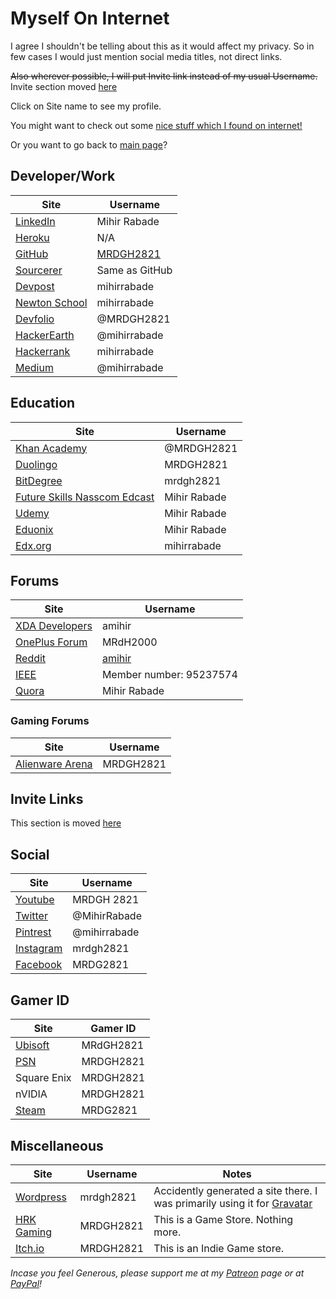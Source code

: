 <!-- @format -->

# Myself On Internet

I agree I shouldn't be telling about this as it would affect my privacy. So in few cases I would just mention social media titles, not direct links.

<strike>Also wherever possible, I will put Invite link instead of my usual Username.</strike>
Invite section moved [here](/Miscellaneous/Invitations.md)

Click on Site name to see my profile.

You might want to check out some [nice stuff which I found on internet!](Nice_Stuff_On_Internet.md)

Or you want to go back to [main page](README.md)?

## Developer/Work

| Site                                                         | Username                                   |
| ------------------------------------------------------------ | ------------------------------------------ |
| [LinkedIn](http://bit.ly/mrdghLI)                            | Mihir Rabade                               |
| [Heroku](https://www.heroku.com/home#)                       | N/A                                        |
| [GitHub](https://mrdgh2821.github.io/MRDGH2821/)             | [MRDGH2821](https://github.com/MRDGH2821/) |
| [Sourcerer](https://sourcerer.io/mrdgh2821)                  | Same as GitHub                             |
| [Devpost](https://devpost.com/mihirrabade)                   | mihirrabade                                |
| [Newton School](https://my.newtonschool.co/user/mihirrabade/) | mihirrabade                                |
| [Devfolio](https://devfolio.co/@MRDGH2821)                   | @MRDGH2821                                 |
| [HackerEarth](https://www.hackerearth.com/@mihirrabade)      | @mihirrabade                               |
| [Hackerrank](https://www.hackerrank.com/mihirrabade)         | mihirrabade                                |
| [Medium](https://medium.com/@mihirrabade)                    | @mihirrabade                               |

## Education

| Site                                                                    | Username     |
| ----------------------------------------------------------------------- | ------------ |
| [Khan Academy](http://www.khanacademy.org/profile/MRDGH2821)            | @MRDGH2821   |
| [Duolingo](https://www.duolingo.com/MRDGH2821)                          | MRDGH2821    |
| [BitDegree](https://www.bitdegree.org/user/mrdgh-2821/profile)          | mrdgh2821    |
| [Future Skills Nasscom Edcast](https://futureskillsnasscom.edcast.com/) | Mihir Rabade |
| [Udemy](https://www.udemy.com/user/mrdgh-2821/)                         | Mihir Rabade |
| [Eduonix](https://www.eduonix.com/u/mrdgh-2821)                         | Mihir Rabade |
| [Edx.org](https://profile.edx.org/u/mihirrabade)                        | mihirrabade  |

## Forums

| Site                                                                    | Username                                     |
| ----------------------------------------------------------------------- | -------------------------------------------- |
| [XDA Developers](https://forum.xda-developers.com/member.php?u=6224863) | amihir                                       |
| [OnePlus Forum](https://forums.oneplus.com/members/mrdh2000.1474463/)   | MRdH2000                                     |
| [Reddit](https://www.reddit.com/user/amihir)                            | [amihir](https://www.reddit.com/r/MRDC2821/) |
| [IEEE](http://www.ieee.org/)                                            | Member number: 95237574                      |
| [Quora](https://www.quora.com/profile/Mihir-Rabade)                     | Mihir Rabade                                 |

### Gaming Forums

| Site                                                               | Username  |
| ------------------------------------------------------------------ | --------- |
| [Alienware Arena](https://www.alienwarearena.com/member/MRDGH2821) | MRDGH2821 |

## Invite Links

This section is moved [here](/Miscellaneous/Invitations.md)

## Social

| Site                                               | Username     |
| -------------------------------------------------- | ------------ |
| [Youtube](http://bit.ly/YTmrdgh)                   | MRDGH 2821   |
| [Twitter](http://bit.ly/mrdghtw)                   | @MihirRabade |
| [Pintrest](https://www.pinterest.com/mihirrabade/) | @mihirrabade |
| [Instagram](http://bit.ly/mrdghig)                 | mrdgh2821    |
| [Facebook](http://bit.ly/mrdghfb)                  | MRDG2821     |

## Gamer ID

| Site                                                | Gamer ID  |
| --------------------------------------------------- | --------- |
| [Ubisoft](https://club.ubisoft.com/en-US/)          | MRdGH2821 |
| [PSN](https://my.playstation.com/profile/MRDGH2821) | MRDGH2821 |
| Square Enix                                         | MRDGH2821 |
| nVIDIA                                              | MRDGH2821 |
| [Steam](http://bit.ly/mrdghSTEAM)                   | MRDG2821  |

## Miscellaneous

| Site                                                        | Username  | Notes                                                        |
| ----------------------------------------------------------- | --------- | ------------------------------------------------------------ |
| [Wordpress](https://mrdgh2821.wordpress.com/)               | mrdgh2821 | Accidently generated a site there. I was primarily using it for [Gravatar](https://bit.ly/36fl6Ee) |
| [HRK Gaming](https://www.hrkgame.com/en/profile/MRDGH2821/) | MRDGH2821 | This is a Game Store. Nothing more.                          |
| [Itch.io](https://mrdgh2821.itch.io)                        | MRDGH2821 | This is an Indie Game store.                                 |

_Incase you feel Generous, please support me at my [Patreon](https://www.patreon.com/mrdgh2821) page or at [PayPal](https://paypal.me/mrdgh2821)!_
